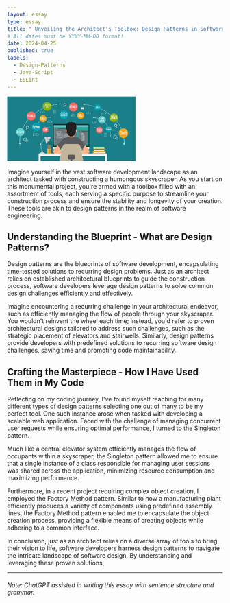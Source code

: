 ```yaml
---
layout: essay
type: essay
title: " Unveiling the Architect's Toolbox: Design Patterns in Software Engineering "
# All dates must be YYYY-MM-DD format!
date: 2024-04-25
published: true
labels:
  - Design-Patterns
  - Java-Script
  - ESLint
---
```

<img width="300px" class="rounded float-start pe-4" src="../img/code1.jpeg">

Imagine yourself in the vast software development landscape as an architect tasked with constructing a humongous skyscraper. As you start on this monumental project, you're armed with a toolbox filled with an assortment of tools, each serving a specific purpose to streamline your construction process and ensure the stability and longevity of your creation. These tools are akin to design patterns in the realm of software engineering.

 ## Understanding the Blueprint - What are Design Patterns?

Design patterns are the blueprints of software development, encapsulating time-tested solutions to recurring design problems. Just as an architect relies on established architectural blueprints to guide the construction process, software developers leverage design patterns to solve common design challenges efficiently and effectively.

Imagine encountering a recurring challenge in your architectural endeavor, such as efficiently managing the flow of people through your skyscraper. You wouldn't reinvent the wheel each time; instead, you'd refer to proven architectural designs tailored to address such challenges, such as the strategic placement of elevators and stairwells. Similarly, design patterns provide developers with predefined solutions to recurring software design challenges, saving time and promoting code maintainability.

##  Crafting the Masterpiece - How I Have Used Them in My Code

Reflecting on my coding journey, I've found myself reaching for many different types of design patterns selecting one out of many to be my perfect tool. One such instance arose when tasked with developing a scalable web application. Faced with the challenge of managing concurrent user requests while ensuring optimal performance, I turned to the Singleton pattern.

Much like a central elevator system efficiently manages the flow of occupants within a skyscraper, the Singleton pattern allowed me to ensure that a single instance of a class responsible for managing user sessions was shared across the application, minimizing resource consumption and maximizing performance.

Furthermore, in a recent project requiring complex object creation, I employed the Factory Method pattern. Similar to how a manufacturing plant efficiently produces a variety of components using predefined assembly lines, the Factory Method pattern enabled me to encapsulate the object creation process, providing a flexible means of creating objects while adhering to a common interface.

In conclusion, just as an architect relies on a diverse array of tools to bring their vision to life, software developers harness design patterns to navigate the intricate landscape of software design. By understanding and leveraging these proven solutions, 

<hr>

###### Note: ChatGPT assisted in writing this essay with sentence structure and grammar.
